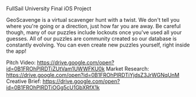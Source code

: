 FullSail University Final iOS Project

GeoScavenge is a virtual scavenger hunt with a twist.  We don't tell you where you're going or a direction, just how far you are away.  Be careful though, many of our puzzles include lockouts once you've used all your guesses.  All of our puzzles are community created so our database is constantly evolving.  You can even create new puzzles yourself, right inside the app!

Pitch Video: https://drive.google.com/open?id=0B1FROhPIRDTiZUtVam1UWWFKU0k
Market Research: https://drive.google.com/open?id=0B1FROhPIRDTiYjdsZ3JrWGNqUnM
Creative Brief: https://drive.google.com/open?id=0B1FROhPIRDTiOGg5cU1GbXRfX1k

